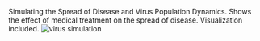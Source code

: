 Simulating the Spread of Disease and Virus Population Dynamics.
Shows the effect of medical treatment on the spread of disease.
Visualization included.
![virus simulation](https://user-images.githubusercontent.com/14867112/195315189-f59e790f-effb-4911-870d-06eff41011c5.png)
